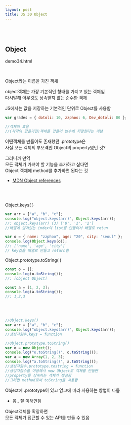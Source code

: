 ```yaml
---
layout: post
title: JS 30 Object
---
```


<br><br>

## Object

demo34.html

<br>

Object라는 이름을 가진 객체

object객체는 가장 기본적인 형태를 가지고 있는 객체임<br>
다시말해 아무것도 상속받지 않는 순수한 객체

JS에서는 값을 저장하는 기본적인 단위로 Object를 사용함

```javascript
var grades = { dotoli: 10, zzphoo: 6, Dev_dotoli: 80 };

//객체의 효용
//(각각의 값을가진)객체를 만들어 변수에 저장한다는 개념
```

어떤객체를 만들어도 존재했던 .prototype은<br>
사실 모든 객체의 부모격인 Object의 property였던 것?

그러니까 만약 <br>
모든 객체가 가져야 할 기능을 추가하고 싶다면<br>
Object 객체에 method를 추가하면 된다는 것

- [MDN Object references](https://developer.mozilla.org/ko/docs/Web/JavaScript/Reference/Global_Objects/Object)

<br><br>

Object.keys( )

```javascript
var arr = ["a", "b", "c"];
console.log("object.keys(arr)", Object.keys(arr));
//: object.keys(arr) (3) ['0', '1', '2']
//배열에 담겨있는 index의 list를 만들어서 배열로 retun

var o = { name: "zzphoo", age: "20", city: "seoul" };
console.log(Object.keys(o));
//: ['name', 'age', 'city']
// key값을 배열로 만들고 return함
```

Object.prototype.toString( )

```javascript
const o = {};
console.log(o.toString());
//: [object Object]

const a = [1, 2, 3];
console.log(a.toString());
//: 1,2,3
```

<br><br>

```javascript
//Object.keys()
var arr = ["a", "b", "c"];
console.log("object.keys(arr)", Object.keys(arr));
//생성자함수.keys = function

//Object.prototype.toString()
var o = new Object();
console.log("o.toString()", o.toString());
var a = new Array(1, 2, 3);
console.log("a.toString()", a.toString());
//생성자함수.prototype.tostring = function
//생성자함수를 이용해서 new Object로 객체를 만들면
//property를 상속하는 객체가 생성됨
//그러면 method로써 toString을 사용함
```

Object에 .prototype이 있고 없고에 따라 사용하는 방법이 다름

- 음.. 잘 이해안됨

Object객체를 확장하면 <br>
모든 객체가 접근할 수 있는 API를 만들 수 있음
